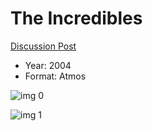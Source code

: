 # The Incredibles

[Discussion Post](https://www.avsforum.com/threads/bass-eq-for-filtered-movies.2995212/post-57009086)

* Year: 2004
* Format: Atmos

![img 0](https://i.imgur.com/bA18A1j.jpg)

![img 1](https://i.imgur.com/tsC9IJV.jpg)

